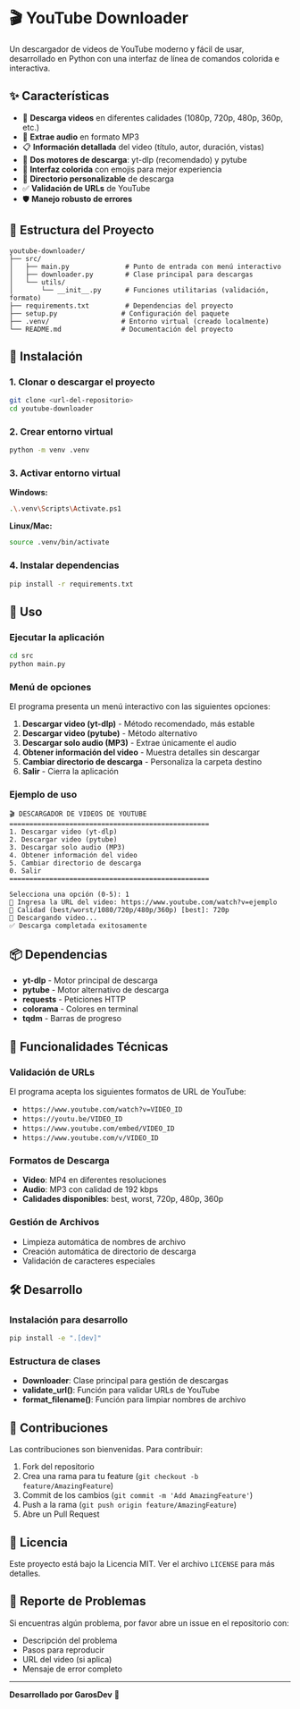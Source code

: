# 🎬 YouTube Downloader

Un descargador de videos de YouTube moderno y fácil de usar, desarrollado en Python con una interfaz de línea de comandos colorida e interactiva.

## ✨ Características

- 🎥 **Descarga videos** en diferentes calidades (1080p, 720p, 480p, 360p, etc.)
- 🎵 **Extrae audio** en formato MP3
- 📋 **Información detallada** del video (título, autor, duración, vistas)
- 🔄 **Dos motores de descarga**: yt-dlp (recomendado) y pytube
- 🎨 **Interfaz colorida** con emojis para mejor experiencia
- 📁 **Directorio personalizable** de descarga
- ✅ **Validación de URLs** de YouTube
- 🛡️ **Manejo robusto de errores**

## 📁 Estructura del Proyecto

```
youtube-downloader/
├── src/
│   ├── main.py              # Punto de entrada con menú interactivo
│   ├── downloader.py        # Clase principal para descargas
│   └── utils/
│       └── __init__.py      # Funciones utilitarias (validación, formato)
├── requirements.txt         # Dependencias del proyecto
├── setup.py                # Configuración del paquete
├── .venv/                  # Entorno virtual (creado localmente)
└── README.md               # Documentación del proyecto
```

## 🚀 Instalación

### 1. Clonar o descargar el proyecto

```bash
git clone <url-del-repositorio>
cd youtube-downloader
```

### 2. Crear entorno virtual

```bash
python -m venv .venv
```

### 3. Activar entorno virtual

**Windows:**

```bash
.\.venv\Scripts\Activate.ps1
```

**Linux/Mac:**

```bash
source .venv/bin/activate
```

### 4. Instalar dependencias

```bash
pip install -r requirements.txt
```

## 🎯 Uso

### Ejecutar la aplicación

```bash
cd src
python main.py
```

### Menú de opciones

El programa presenta un menú interactivo con las siguientes opciones:

1. **Descargar video (yt-dlp)** - Método recomendado, más estable
2. **Descargar video (pytube)** - Método alternativo
3. **Descargar solo audio (MP3)** - Extrae únicamente el audio
4. **Obtener información del video** - Muestra detalles sin descargar
5. **Cambiar directorio de descarga** - Personaliza la carpeta destino
6. **Salir** - Cierra la aplicación

### Ejemplo de uso

```
🎬 DESCARGADOR DE VIDEOS DE YOUTUBE
==================================================
1. Descargar video (yt-dlp)
2. Descargar video (pytube)
3. Descargar solo audio (MP3)
4. Obtener información del video
5. Cambiar directorio de descarga
0. Salir
==================================================

Selecciona una opción (0-5): 1
📎 Ingresa la URL del video: https://www.youtube.com/watch?v=ejemplo
🎥 Calidad (best/worst/1080/720p/480p/360p) [best]: 720p
🔄 Descargando video...
✅ Descarga completada exitosamente
```

## 📦 Dependencias

- **yt-dlp** - Motor principal de descarga
- **pytube** - Motor alternativo de descarga
- **requests** - Peticiones HTTP
- **colorama** - Colores en terminal
- **tqdm** - Barras de progreso

## 🔧 Funcionalidades Técnicas

### Validación de URLs

El programa acepta los siguientes formatos de URL de YouTube:

- `https://www.youtube.com/watch?v=VIDEO_ID`
- `https://youtu.be/VIDEO_ID`
- `https://www.youtube.com/embed/VIDEO_ID`
- `https://www.youtube.com/v/VIDEO_ID`

### Formatos de Descarga

- **Video**: MP4 en diferentes resoluciones
- **Audio**: MP3 con calidad de 192 kbps
- **Calidades disponibles**: best, worst, 720p, 480p, 360p

### Gestión de Archivos

- Limpieza automática de nombres de archivo
- Creación automática de directorio de descarga
- Validación de caracteres especiales

## 🛠️ Desarrollo

### Instalación para desarrollo

```bash
pip install -e ".[dev]"
```

### Estructura de clases

- **Downloader**: Clase principal para gestión de descargas
- **validate_url()**: Función para validar URLs de YouTube
- **format_filename()**: Función para limpiar nombres de archivo

## 🤝 Contribuciones

Las contribuciones son bienvenidas. Para contribuir:

1. Fork del repositorio
2. Crea una rama para tu feature (`git checkout -b feature/AmazingFeature`)
3. Commit de los cambios (`git commit -m 'Add AmazingFeature'`)
4. Push a la rama (`git push origin feature/AmazingFeature`)
5. Abre un Pull Request

## 📄 Licencia

Este proyecto está bajo la Licencia MIT. Ver el archivo `LICENSE` para más detalles.

## 🐛 Reporte de Problemas

Si encuentras algún problema, por favor abre un issue en el repositorio con:

- Descripción del problema
- Pasos para reproducir
- URL del video (si aplica)
- Mensaje de error completo

---

**Desarrollado por GarosDev** 🚀

